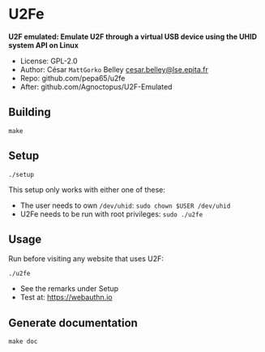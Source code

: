# U2Fe
**U2F emulated: Emulate U2F through a virtual USB device using the UHID system API on Linux**

* License: GPL-2.0
* Author: César `MattGorko` Belley <cesar.belley@lse.epita.fr>
* Repo: github.com/pepa65/u2fe
* After: github.com/Agnoctopus/U2F-Emulated

## Building
`make`

## Setup
`./setup`

This setup only works with either one of these:
* The user needs to own `/dev/uhid`: `sudo chown $USER /dev/uhid`
* U2Fe needs to be run with root privileges: `sudo ./u2fe`

## Usage
Run before visiting any website that uses U2F:

`./u2fe`

* See the remarks under Setup
* Test at: https://webauthn.io

## Generate documentation
`make doc`

